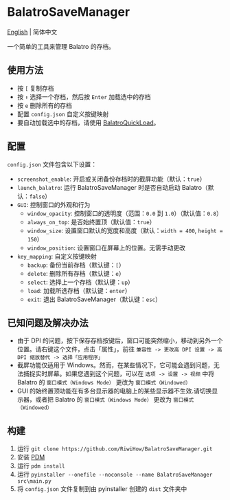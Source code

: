 # BalatroSaveManager
[English](https://github.com/RiwiHow/BalatroSaveManager?tab=readme-ov-file#balatrosavemanager) | 简体中文

一个简单的工具来管理 Balatro 的存档。

## 使用方法
- 按 `[` 复制存档
- 按 `↑` 选择一个存档，然后按 `Enter` 加载选中的存档
- 按 `e` 删除所有的存档
- 配置 `config.json` 自定义按键映射
- 要自动加载选中的存档，请使用 [BalatroQuickLoad](https://github.com/TsunamiinFantasy/BalatroQuickLoad)。

## 配置
`config.json` 文件包含以下设置：
- `screenshot_enable`: 开启或关闭备份存档时的截屏功能（默认：`true`）
- `launch_balatro`: 运行 BalatroSaveManager 时是否自动启动 Balatro（默认：`false`）
- `GUI`: 控制窗口的外观和行为
    - `window_opacity`: 控制窗口的透明度（范围：`0.0` 到 `1.0`）（默认值：`0.8`）
    - `always_on_top`: 是否始终置顶（默认值：`true`）
    - `window_size`: 设置窗口默认的宽度和高度（默认：`width = 400`, `height = 150`）
    - `window_position`: 设置窗口在屏幕上的位置。无需手动更改
- `key_mapping`: 自定义按键映射
    - `backup`: 备份当前存档（默认键：`[`）
    - `delete`: 删除所有存档（默认键：`e`）
    - `select`: 选择上一个存档（默认键：`up`）
    - `load`: 加载所选存档（默认键：`enter`）
    - `exit`: 退出 BalatroSaveManager（默认键：`esc`）

## 已知问题及解决办法
- 由于 DPI 的问题，按下保存存档按键后，窗口可能突然缩小，移动到另外一个位置。请右键这个文件，点击「属性」，前往 `兼容性 -> 更改高 DPI 设置 -> 高 DPI 缩放替代 -> 选择「应用程序」`
- 截屏功能仅适用于 Windows。然而，在某些情况下，它可能会遇到问题，无法捕捉实时屏幕。如果您遇到这个问题，可以在 `选项 -> 设置 -> 视频` 中将 Balatro 的 `窗口模式（Windows Mode）` 更改为 `窗口模式（Windowed）`
- GUI 的始终置顶功能在有多台显示器的电脑上的某些显示器不生效.请切换显示器，或者把 Balatro 的 `窗口模式（Windows Mode）` 更改为 `窗口模式（Windowed）`

## 构建
1. 运行 `git clone https://github.com/RiwiHow/BalatroSaveManager.git`
2. 安装 [PDM](https://github.com/pdm-project/pdm)
3. 运行 `pdm install`
4. 运行 `pyinstaller --onefile --noconsole --name BalatroSaveManager src\main.py`
5. 将 `config.json` 文件复制到由 pyinstaller 创建的 `dist` 文件夹中